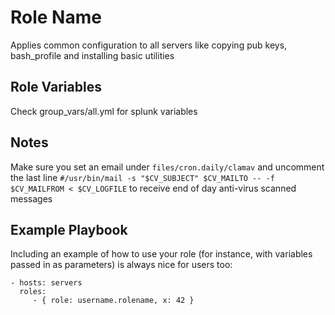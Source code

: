 Role Name
========
Applies common configuration to all servers like copying pub keys, bash\_profile and installing basic utilities

Role Variables
--------------
Check group\_vars/all.yml for splunk variables

Notes
--------------
Make sure you set an email under `files/cron.daily/clamav` and uncomment the last line `#/usr/bin/mail -s "$CV_SUBJECT" $CV_MAILTO -- -f $CV_MAILFROM < $CV_LOGFILE` to receive end of day anti-virus scanned messages

Example Playbook
-------------------------

Including an example of how to use your role (for instance, with variables passed in as parameters) is always nice for users too:

    - hosts: servers
      roles:
         - { role: username.rolename, x: 42 }

